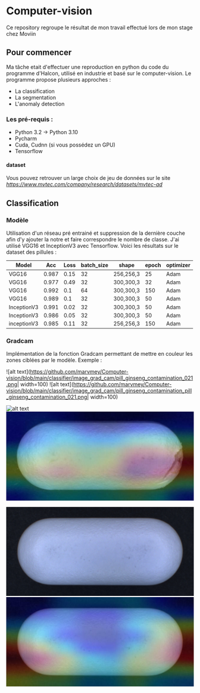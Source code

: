 # Computer-vision

Ce repository regroupe le résultat de mon travail effectué lors de mon stage chez Moviin


## Pour commencer

Ma tâche etait d'effectuer une reproduction en python du code du programme d'Halcon, utilisé en industrie et basé sur le computer-vision.
Le programme propose plusieurs approches :
- La classification
- La segmentation
- L'anomaly detection


### Les pré-requis : 

- Python 3.2 -> Python 3.10
- Pycharm
- Cuda, Cudnn (si vous possédez un GPU)
- Tensorflow

#### dataset
Vous pouvez retrouver un large choix de jeu de données sur le site *https://www.mvtec.com/company/research/datasets/mvtec-ad*



## Classification

### Modèle

Utilisation d'un réseau pré entrainé et suppression de la dernière couche afin d'y ajouter la notre et faire correspondre le nombre de classe.
J'ai utilisé VGG16 et InceptionV3 avec Tensorflow. Voici les résultats sur le dataset des pillules :

| Model | Acc  | Loss | batch_size | shape     | epoch | optimizer|
| ---   | ---  | --- |---          | ---       | ---   | ---      |
| VGG16 | 0.987| 0.15| 32          | 256,256,3 | 25    |  Adam |
| VGG16 | 0.977| 0.49| 32          | 300,300,3 | 32    | Adam |
| VGG16 | 0.992| 0.1 | 64          | 300,300,3 | 150   | Adam |
| VGG16 | 0.989| 0.1 | 32          | 300,300,3 | 50    | Adam |
| InceptionV3| 0.991| 0.02| 32 |300,300,3| 50| Adam |
| InceptionV3| 0.986| 0.05| 32 | 300,300,3| 50| Adam  |    *** > Shuffle = True***
|inceptionV3| 0.985| 0.11| 32| 256,256,3 | 150| Adam|

### Gradcam

Implémentation de la fonction Gradcam permettant de mettre en couleur les zones ciblées par le modèle.
Exemple : 

![alt text](https://github.com/marvmey/Computer-vision/blob/main/classifier/image_grad_cam/pill_ginseng_contamination_021.png| width=100)
![alt text](https://github.com/marvmey/Computer-vision/blob/main/classifier/image_grad_cam/pill_ginseng_contamination_pill_ginseng_contamination_021.png| width=100)

![alt text](https://github.com/marvmey/Computer-vision/blob/main/classifier/image_grad_cam/pill_ginseng_crack_022.png|width=100)
![alt text](https://github.com/marvmey/Computer-vision/blob/main/classifier/image_grad_cam/pill_ginseng_crack_pill_ginseng_crack_022.png)


![alt text](https://github.com/marvmey/Computer-vision/blob/main/classifier/image_grad_cam/pill_ginseng_good_026.png)
![alt text](https://github.com/marvmey/Computer-vision/blob/main/classifier/image_grad_cam/pill_ginseng_good_pill_ginseng_good_026.png)









